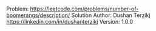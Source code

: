 Problem: https://leetcode.com/problems/number-of-boomerangs/description/
Solution Author: Dushan Terzikj https://linkedin.com/in/dushanterzikj
Version: 1.0.0